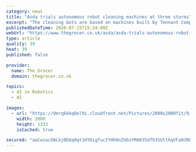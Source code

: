 ```yaml
---
category: news
title: "Asda trials autonomous robot cleaning machines at three stores"
excerpt: "The cleaning bots are based on machines built by Tennant Company, which are fitted with artificial intelligence systems from US firm Brain Corp. The robots retrace routes they are trained on by staff and are kitted out with safety sensors. This allows them ..."
publishedDateTime: 2020-07-15T15:34:00Z
webUrl: "https://www.thegrocer.co.uk/asda/asda-trials-autonomous-robot-cleaning-machines-at-three-stores/645653.article"
type: article
quality: 39
heat: 39
published: false

provider:
  name: The Grocer
  domain: thegrocer.co.uk

topics:
  - AI in Robotics
  - AI

images:
  - url: "https://dmrqkbkq8el9i.cloudfront.net/Pictures/2000x2000fit/9/3/4/210934_brainbot_872771.jpg"
    width: 2000
    height: 1333
    isCached: true

secured: "aaCwsacOALkjBE6q0qt1HYDigfucIYHh8nZUbzYRH835dfh3SUlthqVFa0JNFFtMWcOsBHVFSBRTUuNtjmadhdEFgyoiE7jT30cG9CdPIaY/oWZN5YYuh6m6LFLzYt+BUVuZe5maeneETYhY/zKld2x12dTBtnU+tRws+0MrSH9HAI65w7hfujU9CBq8KklhwrGMItCvRawRBlo24Snh4AYPJw3rDjaXU3pEFMxeIx6fyhWDzEgya6g7gtkp3auSVDHHKG9Qy+yDtiNxPLQSKqlUDWL/WB9aXArvU84W7nQg6mZ2yVo3UuAUp9N1AR4nVQTsEKyX2U33dAfSMwFtcQ==;z/gJs1nKei9862EM+anhmQ=="
---
```


